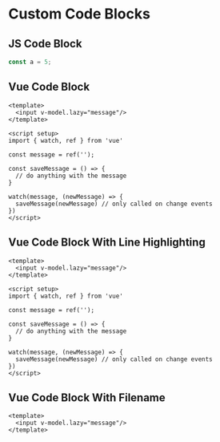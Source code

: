 # Custom Code Blocks

## JS Code Block

```js
const a = 5;
```

## Vue Code Block

```vue
<template>
  <input v-model.lazy="message"/>
</template>

<script setup>
import { watch, ref } from 'vue'

const message = ref('');

const saveMessage = () => {
  // do anything with the message
}

watch(message, (newMessage) => {
  saveMessage(newMessage) // only called on change events
})
</script>
```

## Vue Code Block With Line Highlighting

```vue {2,6-10}
<template>
  <input v-model.lazy="message"/>
</template>

<script setup>
import { watch, ref } from 'vue'

const message = ref('');

const saveMessage = () => {
  // do anything with the message
}

watch(message, (newMessage) => {
  saveMessage(newMessage) // only called on change events
})
</script>
```

## Vue Code Block With Filename

```vue [components/content/MyComponent.vue]
<template>
  <input v-model.lazy="message"/>
</template>
```
